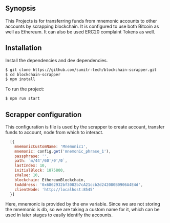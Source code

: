 ## Synopsis

This Projects is for transferring funds from mnemonic accounts to other accounts by scrapping blockchain. It is configured to use both Bitcoin as well as Ethereum. It can also be used ERC20 complaint Tokens as well.

## Installation

Install the dependencies and dev dependencies.

```sh
$ git clone https://github.com/sumitr-tech/blockchain-scrapper.git
$ cd blockchain-scrapper
$ npm install
```

To run the project:

```sh
$ npm run start
```

## Scrapper configuration

This configuration is file is used by the scrapper to create account, transfer funds to account, node from which to interact.

``` js
  [{
    mnemonicCustomName: 'Mnemonic1',
    mnemonic: config.get('mnemonic_phrase_1'),
    passphrase: '',
    path: `m/44'/60'/0'/0`,
    lastIndex: 10,
    initialBlock: 1875800,
    zValue: 10,
    blockchain: EthereumBlockchain,
    toAddress: '0x6862932bf3082b7cA21ccb2d242080B0906A4E4d',
    clientNode: 'http://localhost:8545'
  }]
```

Here, mnemonic is provided by the env variable. Since we are not storing the mnemonic is db, so we are taking a custom name for it, which can be used in later stages to easily identify the accounts.
